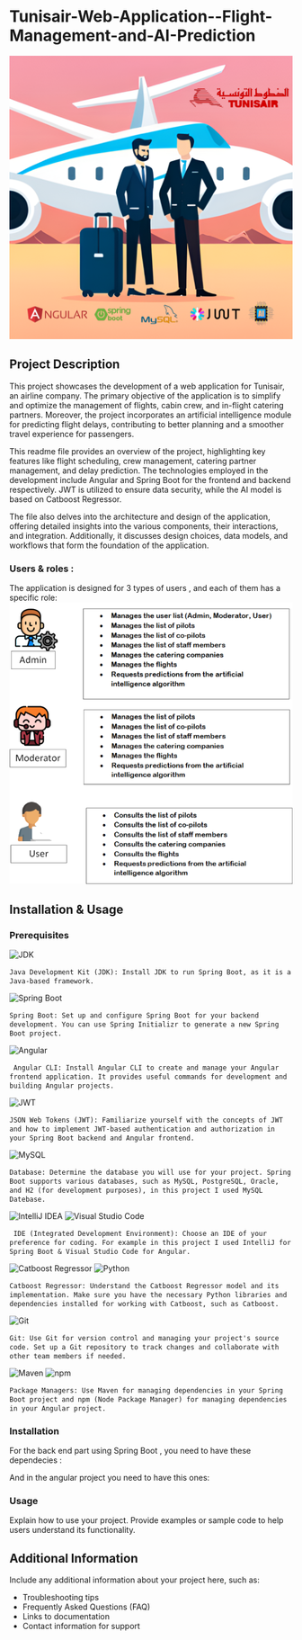 # Tunisair-Web-Application--Flight-Management-and-AI-Prediction

![Project Logo](https://github.com/SBJ2000/Tunisair-Web-Application--Flight-Management-and-AI-Prediction/blob/main/Images/logo.png)

## Project Description

This project showcases the development of a web application for Tunisair, an airline company. The primary objective of the application is to simplify and optimize the management of flights, cabin crew, and in-flight catering partners. Moreover, the project incorporates an artificial intelligence module for predicting flight delays, contributing to better planning and a smoother travel experience for passengers.

This readme file provides an overview of the project, highlighting key features like flight scheduling, crew management, catering partner management, and delay prediction. The technologies employed in the development include Angular and Spring Boot for the frontend and backend respectively. JWT is utilized to ensure data security, while the AI model is based on Catboost Regressor.

The file also delves into the architecture and design of the application, offering detailed insights into the various components, their interactions, and integration. Additionally, it discusses design choices, data models, and workflows that form the foundation of the application.

### Users & roles :
The application is designed for 3 types of users , and each of them has a specific role:
![Roles Details](https://github.com/SBJ2000/Tunisair-Web-Application--Flight-Management-and-AI-Prediction/blob/main/Images/roles.png)

## Installation & Usage

### Prerequisites

![JDK](https://img.shields.io/badge/JDK-1.8-blue) 

    Java Development Kit (JDK): Install JDK to run Spring Boot, as it is a Java-based framework.

![Spring Boot](https://img.shields.io/badge/Spring%20Boot-2.5.0-green)

    Spring Boot: Set up and configure Spring Boot for your backend development. You can use Spring Initializr to generate a new Spring Boot project.
![Angular](https://img.shields.io/badge/Angular-12.0.0-red)

     Angular CLI: Install Angular CLI to create and manage your Angular frontend application. It provides useful commands for development and building Angular projects.
![JWT](https://img.shields.io/badge/Authentication-JWT-green)

    JSON Web Tokens (JWT): Familiarize yourself with the concepts of JWT and how to implement JWT-based authentication and authorization in your Spring Boot backend and Angular frontend.
![MySQL](https://img.shields.io/badge/Database-MySQL-blue)

    Database: Determine the database you will use for your project. Spring Boot supports various databases, such as MySQL, PostgreSQL, Oracle, and H2 (for development purposes), in this project I used MySQL Datebase.
![IntelliJ IDEA](https://img.shields.io/badge/IDE-IntelliJ%20IDEA-blue)
![Visual Studio Code](https://img.shields.io/badge/IDE-Visual%20Studio%20Code-blue)
   
     IDE (Integrated Development Environment): Choose an IDE of your preference for coding. For example in this project I used IntelliJ for Spring Boot & Visual Studio Code for Angular.

![Catboost Regressor](https://img.shields.io/badge/ML%20Model-Catboost%20Regressor-orange)
![Python](https://img.shields.io/badge/Language-Python-blue)

    Catboost Regressor: Understand the Catboost Regressor model and its implementation. Make sure you have the necessary Python libraries and dependencies installed for working with Catboost, such as Catboost.
![Git](https://img.shields.io/badge/Version%20Control-Git-red)

    Git: Use Git for version control and managing your project's source code. Set up a Git repository to track changes and collaborate with other team members if needed.
![Maven](https://img.shields.io/badge/Build%20Tool-Maven-blue)
![npm](https://img.shields.io/badge/Package%20Manager-npm-red)

    Package Managers: Use Maven for managing dependencies in your Spring Boot project and npm (Node Package Manager) for managing dependencies in your Angular project.
### Installation

For the back end part using Spring Boot , you need to have these dependecies :

And in the angular project you need to have this ones:

### Usage

Explain how to use your project. Provide examples or sample code to help users understand its functionality.

## Additional Information

Include any additional information about your project here, such as:

- Troubleshooting tips
- Frequently Asked Questions (FAQ)
- Links to documentation
- Contact information for support

